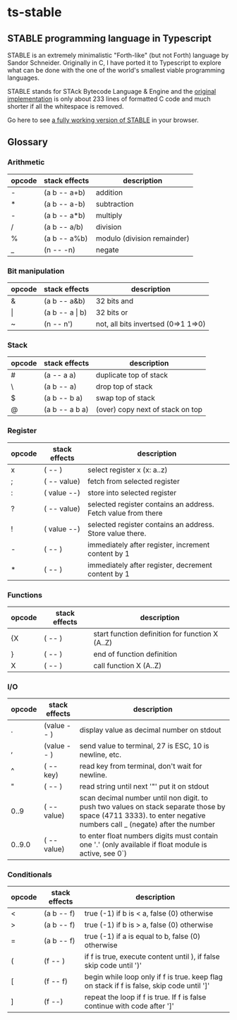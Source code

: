 # ts-stable

## STABLE programming language in Typescript

STABLE is an extremely minimalistic "Forth-like" (but not Forth) language by Sandor Schneider.
Originally in C, I have ported it to Typescript to explore what can be done with the one of the world's smallest viable programming languages.

STABLE stands for STAck Bytecode Language & Engine and the [original implementation](examples/st.c) is only about 233 lines of formatted C code and much shorter if all the whitespace is removed.

Go here to see [a fully working version of STABLE](https://jhlagado.github.io/ts-stable/) in your browser.

## Glossary

### Arithmetic

| opcode | stack effects | description                 |
| ------ | ------------- | --------------------------- |
| -      | (a b -- a+b)  | addition                    |
| \*     | (a b -- a-b)  | subtraction                 |
| -      | (a b -- a\*b) | multiply                    |
| /      | (a b -- a/b)  | division                    |
| %      | (a b -- a%b)  | modulo (division remainder) |
| \_     | (n -- -n)     | negate                      |

### Bit manipulation

| opcode | stack effects   | description                         |
| ------ | --------------- | ----------------------------------- |
| &      | (a b -- a&b)    | 32 bits and                         |
| \|     | (a b -- a \| b) | 32 bits or                          |
| ~      | (n -- n')       | not, all bits invertsed (0=>1 1=>0) |

### Stack

| opcode | stack effects  | description                      |
| ------ | -------------- | -------------------------------- |
| \#     | (a -- a a)     | duplicate top of stack           |
| \\     | (a b -- a)     | drop top of stack                |
| \$     | (a b -- b a)   | swap top of stack                |
| @      | (a b -- a b a) | (over) copy next of stack on top |

### Register

| opcode | stack effects | description                                                   |
| ------ | ------------- | ------------------------------------------------------------- |
| x      | ( -- )        | select register x (x: a..z)                                   |
| ;      | ( -- value)   | fetch from selected register                                  |
| :      | ( value --)   | store into selected register                                  |
| ?      | ( -- value)   | selected register contains an address. Fetch value from there |
| !      | ( value --)   | selected register contains an address. Store value there.     |
| -      | ( -- )        | immediately after register, increment content by 1            |
| \*     | ( -- )        | immediately after register, decrement content by 1            |

### Functions

| opcode | stack effects | description                                     |
| ------ | ------------- | ----------------------------------------------- |
| {X     | ( -- )        | start function definition for function X (A..Z) |
| }      | ( -- )        | end of function definition                      |
| X      | ( -- )        | call function X (A..Z)                          |

### I/O

| opcode | stack effects | description                                                                                                                                                       |
| ------ | ------------- | ----------------------------------------------------------------------------------------------------------------------------------------------------------------- |
| .      | (value -- )   | display value as decimal number on stdout                                                                                                                         |
| ,      | (value -- )   | send value to terminal, 27 is ESC, 10 is newline, etc.                                                                                                            |
| ^      | ( -- key)     | read key from terminal, don't wait for newline.                                                                                                                   |
| "      | ( -- )        | read string until next '"' put it on stdout                                                                                                                       |
| 0..9   | ( -- value)   | scan decimal number until non digit. to push two values on stack separate those by space (4711 3333). to enter negative numbers call \_ (negate) after the number |
| 0..9.0 | ( -- value)   | to enter float numbers digits must contain one '.' (only available if float module is active, see 0`)                                                             |

### Conditionals

| opcode | stack effects | description                                                                               |
| ------ | ------------- | ----------------------------------------------------------------------------------------- |
| <      | (a b -- f)    | true (-1) if b is < a, false (0) otherwise                                                |
| >      | (a b -- f)    | true (-1) if b is > a, false (0) otherwise                                                |
| =      | (a b -- f)    | true (-1) if a is equal to b, false (0) otherwise                                         |
| (      | (f -- )       | if f is true, execute content until ), if false skip code until ')'                       |
| [      | (f -- f)      | begin while loop only if f is true. keep flag on stack if f is false, skip code until ']' |
| ]      | (f --)        | repeat the loop if f is true. If f is false continue with code after ']'                  |
